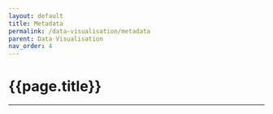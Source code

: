 ```yaml
---
layout: default
title: Metadata
permalink: /data-visualisation/metadata
parent: Data Visualisation
nav_order: 4
---
```


# {{page.title}}

---